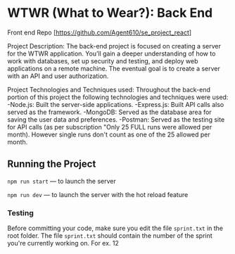 # WTWR (What to Wear?): Back End

Front end Repo
[https://github.com/Agent610/se_project_react]

Project Description:
The back-end project is focused on creating a server for the WTWR application. You’ll gain a deeper understanding of how to work with databases, set up security and testing, and deploy web applications on a remote machine. The eventual goal is to create a server with an API and user authorization.

Project Technologies and Techniques used:
Throughout the back-end portion of this project the following technologies and techniques were used:
-Node.js: Built the server-side applications.
-Express.js: Built API calls also served as the framework.
-MongoDB: Served as the database area for saving the user data and preferences.
-Postman: Served as the testing site for API calls (as per subscription "Only 25 FULL runs were allowed per month). However single runs don't count as one of the 25 allowed per month.

## Running the Project

`npm run start` — to launch the server

`npm run dev` — to launch the server with the hot reload feature

### Testing

Before committing your code, make sure you edit the file `sprint.txt` in the root folder. The file `sprint.txt` should contain the number of the sprint you're currently working on. For ex. 12
